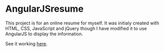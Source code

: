 # AngularJSresume

This project is for an online resume for myself. It was initialy created with HTML, CSS, JavaScript and jQuery though I have modified it to use AngularJS to display the information.

See it working [here](http://chelseafinnie.co.nz/).
